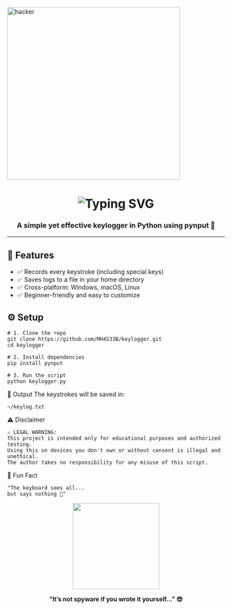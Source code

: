 <img align="center" alt="hacker" width="400" src="https://media.giphy.com/media/xT9IgzoKnwFNmISR8I/giphy.gif">

<h1 align="center">
  <img src="https://readme-typing-svg.herokuapp.com?font=Fira+Code&pause=1000&center=true&vCenter=true&width=435&lines=Python+Keylogger+%F0%9F%94%91;Educational+purpose+only" alt="Typing SVG" />
</h1>
<h3 align="center">A simple yet effective keylogger in Python using pynput 🐍</h3>

---

## 🚀 Features

- ✅ Records every keystroke (including special keys)
- ✅ Saves logs to a file in your home directory
- ✅ Cross-platform: Windows, macOS, Linux
- ✅ Beginner-friendly and easy to customize


## ⚙️ Setup

 ```
# 1. Clone the repo
git clone https://github.com/MH4S33B/keylogger.git
cd keylogger

# 2. Install dependencies
pip install pynput

# 3. Run the script
python keylogger.py
```
📝 Output
The keystrokes will be saved in:
```
~/keylog.txt
 ```
⚠️ Disclaimer
```
⚠️ LEGAL WARNING:
This project is intended only for educational purposes and authorized testing.
Using this on devices you don't own or without consent is illegal and unethical.
The author takes no responsibility for any misuse of this script.
```
💬 Fun Fact
```
"The keyboard sees all...
but says nothing 👀"
```


<p align="center"> <img src="https://media.giphy.com/media/IThjAlJnD9WNO/giphy.gif" width="200" /> </p> <p align="center"><b>“It’s not spyware if you wrote it yourself...” 😎</b></p>
